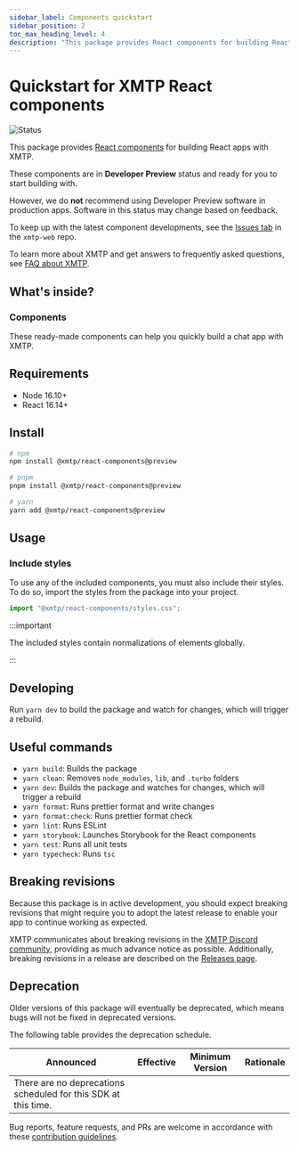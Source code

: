 ```yaml
---
sidebar_label: Components quickstart
sidebar_position: 2
toc_max_heading_level: 4
description: "This package provides React components for building React apps with XMTP."
---
```


# Quickstart for XMTP React components

![Status](https://img.shields.io/badge/Project_Status-Developer_Preview-yellow)

This package provides [React components](https://github.com/xmtp/xmtp-web/tree/main/packages/react-components) for building React apps with XMTP.

These components are in **Developer Preview** status and ready for you to start building with.

However, we do **not** recommend using Developer Preview software in production apps. Software in this status may change based on feedback.

To keep up with the latest component developments, see the [Issues tab](https://github.com/xmtp/xmtp-web/issues) in the `xmtp-web` repo.

To learn more about XMTP and get answers to frequently asked questions, see [FAQ about XMTP](/docs/dev-concepts/faq).

## What's inside?

### Components

These ready-made components can help you quickly build a chat app with XMTP.

## Requirements

- Node 16.10+
- React 16.14+

## Install

```bash
# npm
npm install @xmtp/react-components@preview

# pnpm
pnpm install @xmtp/react-components@preview

# yarn
yarn add @xmtp/react-components@preview
```

## Usage

### Include styles

To use any of the included components, you must also include their styles. To do so, import the styles from the package into your project.

```ts
import "@xmtp/react-components/styles.css";
```

:::important

The included styles contain normalizations of elements globally.

:::

## Developing

Run `yarn dev` to build the package and watch for changes, which will trigger a rebuild.

## Useful commands

- `yarn build`: Builds the package
- `yarn clean`: Removes `node_modules`, `lib`, and `.turbo` folders
- `yarn dev`: Builds the package and watches for changes, which will trigger a rebuild
- `yarn format`: Runs prettier format and write changes
- `yarn format:check`: Runs prettier format check
- `yarn lint`: Runs ESLint
- `yarn storybook`: Launches Storybook for the React components
- `yarn test`: Runs all unit tests
- `yarn typecheck`: Runs `tsc`

## Breaking revisions

Because this package is in active development, you should expect breaking revisions that might require you to adopt the latest release to enable your app to continue working as expected.

XMTP communicates about breaking revisions in the [XMTP Discord community](https://discord.gg/xmtp), providing as much advance notice as possible. Additionally, breaking revisions in a release are described on the [Releases page](https://github.com/xmtp/xmtp-react/releases).

## Deprecation

Older versions of this package will eventually be deprecated, which means bugs will not be fixed in deprecated versions.

The following table provides the deprecation schedule.

| Announced                                                      | Effective | Minimum Version | Rationale |
| -------------------------------------------------------------- | --------- | --------------- | --------- |
| There are no deprecations scheduled for this SDK at this time. |           |                 |           |

Bug reports, feature requests, and PRs are welcome in accordance with these [contribution guidelines](https://github.com/xmtp/xmtp-react/blob/main/CONTRIBUTING.md).
